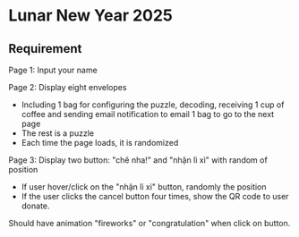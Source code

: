 # Lunar New Year 2025

## Requirement

Page 1: Input your name

Page 2: Display eight envelopes

- Including 1 bag for configuring the puzzle, decoding, receiving 1 cup of coffee and sending email notification to email
  1 bag to go to the next page
- The rest is a puzzle
- Each time the page loads, it is randomized

Page 3: Display two button: "chê nha!" and "nhận lì xì" with random of position

- If user hover/click on the "nhận lì xì" button, randomly the position
- If the user clicks the cancel button four times, show the QR code to user donate.

Should have animation "fireworks" or "congratulation" when click on button.

